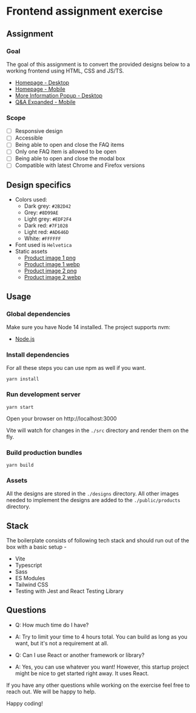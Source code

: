 # Frontend assignment exercise

## Assignment

### Goal

The goal of this assignment is to convert the provided designs below to a working frontend using HTML, CSS and JS/TS. 

- [Homepage - Desktop](designs/Red%20Alert%20-%20Homepage%20-%20Desktop.png)
- [Homepage - Mobile](designs/Red%20Alert%20-%20Homepage%20-%20Mobile.png)
- [More Information Popup - Desktop](designs/Red%20Alert%20-%20More%20Information%20Popup%20-%20Desktop.png)
- [Q&A Expanded - Mobile](designs/Red%20Alert%20-%20Q&A%20Expanded%20-%20Mobile.png)

### Scope
- [ ] Responsive design
- [ ] Accessible
- [ ] Being able to open and close the FAQ items
- [ ] Only one FAQ item is allowed to be open
- [ ] Being able to open and close the modal box
- [ ] Compatible with latest Chrome and Firefox versions 

## Design specifics

- Colors used:
    - Dark grey: `#2B2D42`
    - Grey: `#8D99AE`
    - Light grey: `#EDF2F4`
    - Dark red: `#7F1028`
    - Light red: `#AD646D`
    - White: `#FFFFFF` 
- Font used is `Helvetica`
- Static assets
    - [Product image 1 png](./public/assets/images/product-1-transparent.png)
    - [Product image 1 webp](./public/assets/images/product-1-transparent.webp)
    - [Product image 2 png](./public/assets/images/product-2-transparent.png)
    - [Product image 2 webp](./public/assets/images/product-2-transparent.webp)

## Usage

### Global dependencies

Make sure you have Node 14 installed. The project supports nvm:
- [Node.js](https://nodejs.org/)

### Install dependencies
For all these steps you can use npm as well if you want.
```
yarn install
```

### Run development server

```
yarn start
```

Open your browser on http://localhost:3000

Vite will watch for changes in the `./src` directory and render them on the fly.

### Build production bundles

```
yarn build
```

### Assets

All the designs are stored in the `./designs` directory.
All other images needed to implement the designs are added to the `./public/products` directory.

## Stack

The boilerplate consists of following tech stack and should run out of the box with a basic setup - 

- Vite
- Typescript
- Sass 
- ES Modules
- Tailwind CSS
- Testing with Jest and React Testing Library

## Questions

- Q: How much time do I have?
- A: Try to limit your time to 4 hours total. You can build as long as you want, but it's not a requirement at all.

- Q: Can I use React or another framework or library?
- A: Yes, you can use whatever you want! However, this startup project might be nice to get started right away. It uses React.

If you have any other questions while working on the exercise feel free to reach out. We will be happy to help.

Happy coding!
